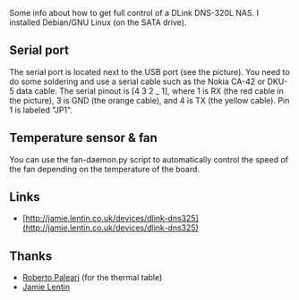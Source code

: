 Some info about how to get full control of a DLink DNS-320L NAS. I installed
Debian/GNU Linux (on the SATA drive).


Serial port
-----------

The serial port is located next to the USB port (see the picture). You need to
do some soldering and use a serial cable such as the Nokia CA-42 or DKU-5 data
cable. The serial pinout is [4 3 2 _ 1], where 1 is RX (the red cable in the
picture), 3 is GND (the orange cable), and 4 is TX (the yellow cable). Pin 1 is
labeled "JP1".


Temperature sensor & fan
------------------------

You can use the fan-daemon.py script to automatically control the speed of the
fan depending on the temperature of the board. 


Links
-----

- [http://jamie.lentin.co.uk/devices/dlink-dns325](http://jamie.lentin.co.uk/devices/dlink-dns325)


Thanks
------

- [Roberto Paleari](http://roberto.greyhats.it) (for the thermal table)
- [Jamie Lentin](http://jamie.lentin.co.uk/)
